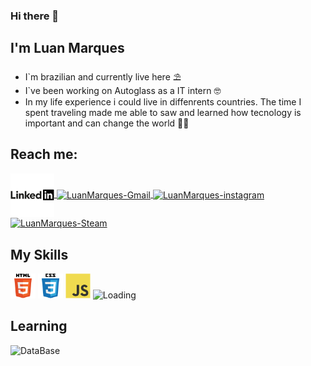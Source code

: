 ### Hi there 👋
## I'm Luan Marques
- I`m brazilian and currently live here :parasol_on_ground:
- I`ve been working on Autoglass as a IT intern 	:nerd_face:
- In my life experience i could live in diffenrents countries. The time I spent traveling made me able to saw and learned how tecnology is important and can change the world :flight_departure::flight_arrival:

## Reach me:
<a href=https://www.linkedin.com/in/luan-marques-0154b313b/ target="_blank">
<img align="center" alt="LuanMarques-Linkedin" height="70" width="70" src="https://raw.githubusercontent.com/devicons/devicon/master/icons/linkedin/linkedin-plain-wordmark.svg" style="max-width:100%;">
</a>

<a href=mailto:luanmarqueslmm@gmail.com/ target="_blank">
<img align="center" alt="LuanMarques-Gmail" height="30" width="40" src="https://www.flaticon.com/svg/vstatic/svg/683/683206.svg?token=exp=1618778747~hmac=3c08d909e8039382fc78064c51755c28" style="max-width:100%;">
</a>

<a href=https://www.instagram.com/luan.marquess/ target="_blank">
<img align="center" alt="LuanMarques-instagram" height="20" width="30" src="https://cdn.jsdelivr.net/npm/simple-icons@3.0.1/icons/instagram.svg" style="max-width:100%;">
</a>

<a href=https://steamcommunity.com/profiles/76561198097300718/ target="_blank">
<img align="center" alt="LuanMarques-Steam" height="30" width="40" src="https://www.flaticon.com/svg/vstatic/svg/2111/2111693.svg?token=exp=1618778950~hmac=c8e8d22875fda99c39b8e5fbe9d672c5" style="max-width:100%;">
</a>

## My Skills
<img src="https://raw.githubusercontent.com/devicons/devicon/master/icons/html5/html5-original-wordmark.svg" alt="HTML5" width="40" height="40" style="max-width:100%;"></img>
<img src="https://raw.githubusercontent.com/devicons/devicon/master/icons/css3/css3-original-wordmark.svg" style="max-width:100%;" alt="CSS3" width="40" height="40" style="max-width:100%;"></img>
<img src="https://raw.githubusercontent.com/devicons/devicon/master/icons/javascript/javascript-original.svg" style="max-width:100%;" alt="JavaScript" width="40" height="40" style="max-width:100%;"></img>
<img src="https://www.flaticon.com/svg/vstatic/svg/146/146807.svg?token=exp=1618779495~hmac=7a920969007dde0640713f64ca0a95e4" style="max-width:100%;" alt="Loading" width="50" height="70" style="max-width:100%;"></img>

## Learning
<img src="https://www.flaticon.com/svg/vstatic/svg/151/151081.svg?token=exp=1618780005~hmac=3a7f0217ae97acd0a6e2157eca93bfcf" alt="DataBase" width="40" height="40" style="max-width:100%;"></img>
